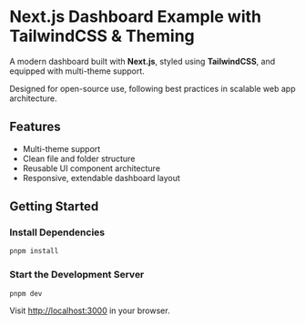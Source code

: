 # Next.js Dashboard Example with TailwindCSS & Theming

A modern dashboard built with **Next.js**, styled using **TailwindCSS**, and equipped with multi-theme support.

Designed for open-source use, following best practices in scalable web app architecture.

## Features

- Multi-theme support  
- Clean file and folder structure  
- Reusable UI component architecture  
- Responsive, extendable dashboard layout

## Getting Started

### Install Dependencies

```bash
pnpm install
```

### Start the Development Server

```bash
pnpm dev
```

Visit [http://localhost:3000](http://localhost:3000) in your browser.
